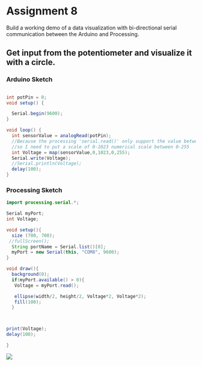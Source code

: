 # Assignment 8

Build a working demo of a data visualization with bi-directional serial communication between the Arduino and Processing.

## Get input from the potentiometer and visualize it with a circle.
### Arduino Sketch
```java

int potPin = 0;
void setup() {

  Serial.begin(9600);
}

void loop() {
  int sensorValue = analogRead(potPin);   
  //Because the processing 'serial.read()' only support the value between 0-255,
  //so I need to put a scale of 0-1023 numerical scale between 0-255
  int Voltage = map(sensorValue,0,1023,0,255);
  Serial.write(Voltage);  
  //Serial.println(Voltage);  
  delay(100);
}


```

### Processing Sketch

```java
import processing.serial.*;

Serial myPort;
int Voltage;

void setup(){
  size (700, 700);
 //fullScreen();
  String portName = Serial.list()[0];
  myPort = new Serial(this, "COM8", 9600);
}

void draw(){
  background(0);
  if(myPort.available() > 0){
   Voltage = myPort.read();

   ellipse(width/2, height/2, Voltage*2, Voltage*2);
   fill(100);
  }



print(Voltage);
delay(100);

}
```

![](https://raw.githubusercontent.com/TTropschuh/ElectronicsWithPhil/master/poti_circle.gif)
